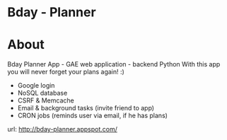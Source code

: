 # Bday - Planner
# About

Bday Planner App - GAE web application - backend Python
With this app you will never forget your plans again! :)

- Google login
- NoSQL database
- CSRF & Memcache
- Email & background tasks (invite friend to app)
- CRON jobs (reminds user via email, if he has plans)

url: http://bday-planner.appspot.com/